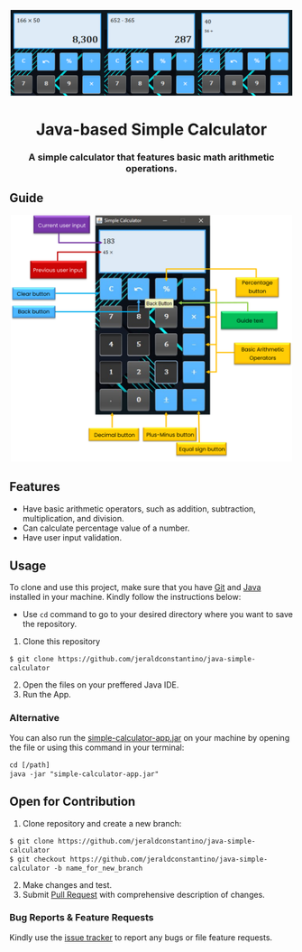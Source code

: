 <p align="center">
    <img width=500" src="https://github.com/jeraldconstantino/java-simple-calculator/blob/main/banner.png" alt="Simple Calculator banner">
</p>
<h1 align="center">Java-based Simple Calculator</h1>
<h3 align="center"> A simple calculator that features basic math arithmetic operations. </h3>

## Guide
<p align="center">
    <img width="500" src="https://github.com/jeraldconstantino/java-simple-calculator/blob/main/guide.png" alt="Pili-Balita logo">
</p>

## Features
- Have basic arithmetic operators, such as addition, subtraction, multiplication, and division.
- Can calculate percentage value of a number. 
- Have user input validation.

## Usage
To clone and use this project, make sure that you have [Git](https://git-scm.com/) and [Java](https://www.oracle.com/ph/java/technologies/downloads/) installed in your machine. Kindly follow the instructions below:    

* Use `cd` command to go to your desired directory where you want to save the repository.
1. Clone this repository
```
$ git clone https://github.com/jeraldconstantino/java-simple-calculator
```
2. Open the files on your preffered Java IDE.
3. Run the App.

### Alternative
You can also run the [simple-calculator-app.jar](https://github.com/jeraldconstantino/java-simple-calculator/blob/main/simple-calculator-app.jar) on your machine by opening the file or using this command in your terminal:
```
cd [/path]
java -jar "simple-calculator-app.jar"
```

## Open for Contribution
1. Clone repository and create a new branch: 
```
$ git clone https://github.com/jeraldconstantino/java-simple-calculator
$ git checkout https://github.com/jeraldconstantino/java-simple-calculator -b name_for_new_branch
```
2. Make changes and test.
3. Submit [Pull Request](https://github.com/jeraldconstantino/java-simple-calculator/pulls) with comprehensive description of changes.

### Bug Reports & Feature Requests
Kindly use the [issue tracker](https://github.com/jeraldconstantino/java-simple-calculator/issues) to report any bugs or file feature requests.
